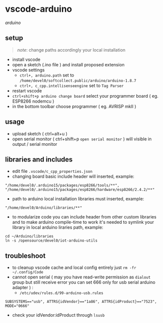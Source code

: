 # vscode-arduino

*arduino*

## setup

> *note*: change paths accordingly your local installation

- install vscode
- open a sketch (.ino file ) and install proposed extension
- vscode settings
  - `ctrl+, arduino.path` set to `/home/devel0/softcollect.public/arduino/arduino-1.8.7`
  - `ctrl+, c_cpp.intellisenseengine` set to `Tag Parser`
- restart vscode
- `ctrl+shift+p arduino change board` select your programmer board ( eg. ESP8266 nodemcu )
- in the bottom toolbar choose programmer ( eg. AVRISP mkII )

## usage

- upload sketch ( ctrl+alt+u )
- open serial monitor ( ctrl+shift+p `open serial monitor` ) will visible in output / serial monitor

## libraries and includes

- edit file `.vscode/c_cpp_properties.json`
- changing board basic include header will inserted, example:

```
"/home/devel0/.arduino15/packages/esp8266/tools/**",
"/home/devel0/.arduino15/packages/esp8266/hardware/esp8266/2.4.2/**"
```

- path to arduino local installation libraries must inserted, example:

```
"/home/devel0/Arduino/libraries/**"
```

- to modularize code you can include header from other custom libraries and to make arduino compile-time to work it's needed to symlink your library in local arduino liraries path, example:

```
cd ~/Arduino/libraries
ln -s /opensource/devel0/iot-arduino-utils
```

## troubleshoot

- to cleanup vscode cache and local config entirely just `rm -fr ~/.config/Code`
- cannot open serial ( may you have read-write permission as `dialout` group but still receive error you can set 666 only for usb serial arduino adapter ) :
  - `/etc/udev/rules.d/99-arduino-usb.rules`

```
SUBSYSTEMS=="usb", ATTRS{idVendor}=="1a86", ATTRS{idProduct}=="7523", MODE="0666"
```

  - check your idVendor:idProduct through `lsusb`

